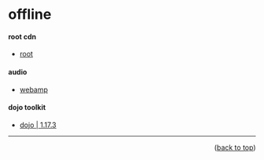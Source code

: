 <a name="topage"></a>

# offline

#### root cdn
* [root](https://koskasmail.github.io/cdn/)

#### audio

* [webamp](https://koskasmail.github.io/cdn/01_offline/audio/webamp/webamp.bundle.min.js)

#### dojo toolkit
* [dojo | 1.17.3](https://github.com/koskasmail/cdn/blob/main/01_offline/dojo/dojo.md)


-----

<p align="right">(<a href="#topage">back to top</a>)</p>
<br/>
<br/>
